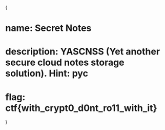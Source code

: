 {

# name: Secret Notes
# description: YASCNSS (Yet another secure cloud notes storage solution).  Hint: pyc




# flag: ctf{with_crypt0_d0nt_ro11_with_it}






}
